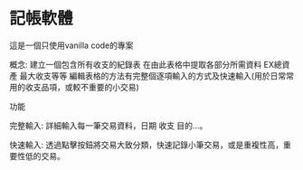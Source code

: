 
# 記帳軟體

這是一個只使用vanilla code的專案

概念:
建立一個包含所有收支的紀錄表 在由此表格中提取各部分所需資料 EX總資產 最大收支等等
編輯表格的方法有完整個逐項輸入的方式及快速輸入(用於日常常用的收支品項，或較不重要的小交易)

功能

完整輸入:
詳細輸入每一筆交易資料，日期 收支 目的...。

快速輸入:
透過點擊按鈕將交易大致分類，快速記錄小筆交易，或是重複性高，重要性低的交易。



